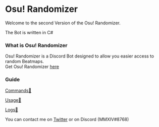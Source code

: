 # Osu! Randomizer
Welcome to the second Version of the Osu! Randomizer.

The Bot is written in C#

### What is Osu! Randomizer
Osu! Randomizer is a Discord Bot designed to allow you easier access to random Beatmaps.  
Get Osu! Randomizer [here](https://discordapp.com/oauth2/authorize?client_id=654332742061916161&permissions=84992&scope=bot)

### Guide
[Commands💬](https://github.com/de-MMXIV/Osu-Randomizer/blob/master/docs/Commands.md)

[Usage🎲](https://github.com/de-MMXIV/Osu-Randomizer/blob/master/docs/Usage.md)

[Logs💾](https://github.com/de-MMXIV/Osu-Randomizer/blob/master/docs/Logs.md)

You can contact me on [Twitter](https://twitter.com/de_mmxiv) or on Discord (MMXIV#8768)
